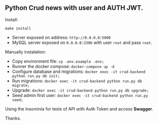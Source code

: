 ## Python Crud news with user and AUTH JWT.

Install:

```shell
make install
```

- Server exposed on address: `http://0.0.0.0:5000`
- MySQL server exposed on `0.0.0.0:3306` with user `root` and pass `root`.

Manually instalation:

- Copy environment file: `cp .env.example .env;`
- Runner the docker compose: `docker-compose up -d`
- Configure database and migrations: `docker exec -it crud-backend python run.py db init;`
- Run migrations: `docker exec -it crud-backend python run.py db migrate;`
- Upgrade: `docker exec -it crud-backend python run.py db upgrade;`
- Seed admin first user: `docker exec -it crud-backend python run.py seed;`

Using the Insominia for tests of API with Auth Token and access **Swagger**.

Thanks.
